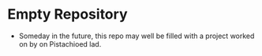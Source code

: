# Empty Repository

- Someday in the future, this repo may well be filled with a project worked on by on Pistachioed lad.
